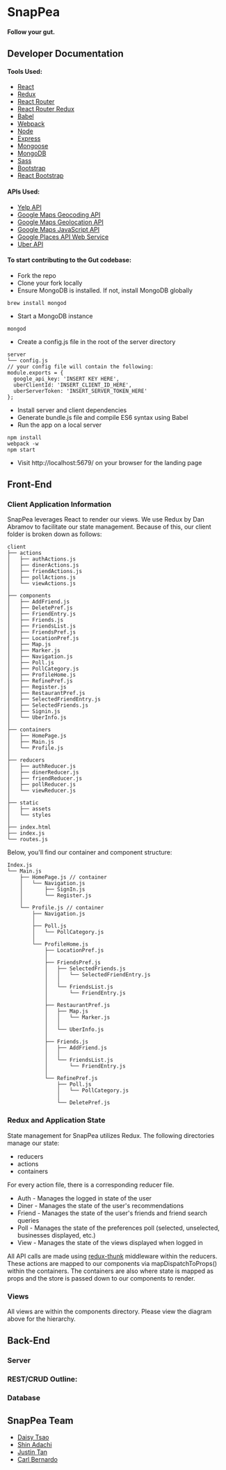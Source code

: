 # SnapPea

#### Follow your gut.

## Developer Documentation
#### Tools Used:
* [React](https://facebook.github.io/react/)
* [Redux](http://redux.js.org/)
* [React Router](https://github.com/rackt/react-router)
* [React Router Redux](https://github.com/rackt/react-router-redux)
* [Babel](https://babeljs.io/)
* [Webpack](https://webpack.github.io/)
* [Node](https://nodejs.org/en/)
* [Express](http://expressjs.com/)
* [Mongoose](http://mongoosejs.com/)
* [MongoDB](https://www.mongodb.org/)
* [Sass](http://sass-lang.com/)
* [Bootstrap](http://getbootstrap.com/)
* [React Bootstrap](https://react-bootstrap.github.io/)

#### APIs Used:
* [Yelp API](https://www.yelp.com/developers/documentation/v2/overview)
* [Google Maps Geocoding API](https://developers.google.com/maps/documentation/geocoding/intro?hl=en_US)
* [Google Maps Geolocation API](https://developers.google.com/maps/documentation/geolocation/intro?hl=en_US)
* [Google Maps JavaScript API](https://developers.google.com/maps/documentation/javascript/?hl=en_US)
* [Google Places API Web Service](https://developers.google.com/places/?hl=en_US)
* [Uber API](https://developer.uber.com/docs)

#### To start contributing to the Gut codebase:
* Fork the repo
* Clone your fork locally
* Ensure MongoDB is installed. If not, install MongoDB globally
```
brew install mongod
```
* Start a MongoDB instance
```
mongod
```
* Create a config.js file in the root of the server directory
```
server
└── config.js
// your config file will contain the following:
module.exports = {
  google_api_key: 'INSERT KEY HERE',
  uberClientId: 'INSERT_CLIENT_ID_HERE',
  uberServerToken: 'INSERT_SERVER_TOKEN_HERE'
};
```
* Install server and client dependencies
* Generate bundle.js file and compile ES6 syntax using Babel
* Run the app on a local server
```
npm install
webpack -w
npm start
```
* Visit http://localhost:5679/ on your browser for the landing page

## Front-End
### Client Application Information
SnapPea leverages React to render our views. We use Redux by Dan Abramov to facilitate our state management. Because of this, our client folder is broken down as follows:

```
client
├── actions
│   ├── authActions.js
│   ├── dinerActions.js
│   ├── friendActions.js
│   ├── pollActions.js
│   └── viewActions.js
│   
├── components
│   ├── AddFriend.js
│   ├── DeletePref.js
│   ├── FriendEntry.js
│   ├── Friends.js
│   ├── FriendsList.js
│   ├── FriendsPref.js
│   ├── LocationPref.js
│   ├── Map.js
│   ├── Marker.js
│   ├── Navigation.js
│   ├── Poll.js
│   ├── PollCategory.js
│   ├── ProfileHome.js
│   ├── RefinePref.js
│   ├── Register.js
│   ├── RestaurantPref.js
│   ├── SelectedFriendEntry.js
│   ├── SelectedFriends.js
│   ├── Signin.js
│   └── UberInfo.js
│   
├── containers
│   ├── HomePage.js
│   ├── Main.js
│   └── Profile.js
│  
├── reducers
│   ├── authReducer.js
│   ├── dinerReducer.js
│   ├── friendReducer.js
│   ├── pollReducer.js
│   └── viewReducer.js
│  
├── static
│   ├── assets
│   └── styles
│  
├── index.html
├── index.js
└── routes.js
```

Below, you'll find our container and component structure:

```
Index.js
└── Main.js
    ├── HomePage.js // container
    │   └── Navigation.js
    │       ├── SignIn.js
    │       └── Register.js
    │  
    └── Profile.js // container
        ├── Navigation.js
        │
        ├── Poll.js
        │   └── PollCategory.js
        │   
        └── ProfileHome.js
            ├── LocationPref.js
            │
            ├── FriendsPref.js
            │   ├── SelectedFriends.js
            │   │   └── SelectedFriendEntry.js
            │   │
            │   └── FriendsList.js
            │       └── FriendEntry.js
            │   
            ├── RestaurantPref.js
            │   ├── Map.js
            │   │   └── Marker.js
            │   │
            │   └── UberInfo.js
            │   
            ├── Friends.js
            │   ├── AddFriend.js
            │   │
            │   └── FriendsList.js
            │       └── FriendEntry.js
            │      
            └── RefinePref.js
                ├── Poll.js
                │   └── PollCategory.js
                │
                └── DeletePref.js

```

### Redux and Application State

State management for SnapPea utilizes Redux. The following directories manage our state:

  * reducers
  * actions
  * containers

For every action file, there is a corresponding reducer file.
* Auth - Manages the logged in state of the user
* Diner - Manages the state of the user's recommendations
* Friend - Manages the state of the user's friends and friend search queries
* Poll - Manages the state of the preferences poll (selected, unselected, businesses displayed, etc.)
* View - Manages the state of the views displayed when logged in

All API calls are made using [redux-thunk](https://github.com/gaearon/redux-thunk) middleware within the reducers. These actions are mapped to our components via mapDispatchToProps() within the containers. The containers are also where state is mapped as props and the store is passed down to our components to render.

### Views

All views are within the components directory. Please view the diagram above for the hierarchy.

## Back-End
### Server

### REST/CRUD Outline:

### Database

## SnapPea Team
* [Daisy Tsao](https://github.com/madcurie)
* [Shin Adachi](https://github.com/shin064)
* [Justin Tan](https://github.com/justanman)
* [Carl Bernardo](https://github.com/carlbernardo)
